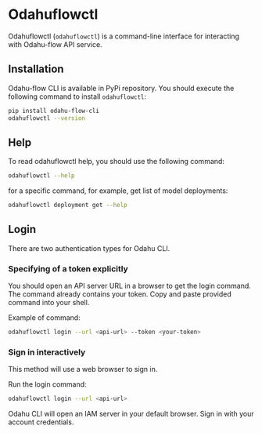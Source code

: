 # Odahuflowctl

Odahuflowctl (`odahuflowctl`) is a command-line interface for interacting with Odahu-flow API service.

## Installation

Odahu-flow CLI is available in PyPi repository. You should execute the following command to install `odahuflowctl`:

```bash
pip install odahu-flow-cli
odahuflowctl --version
```

## Help

To read odahuflowctl help, you should use the following command:

```bash
odahuflowctl --help
```

for a specific command, for example, get list of model deployments:

```bash
odahuflowctl deployment get --help
```

## Login

There are two authentication types for Odahu CLI.

### Specifying of a token explicitly

You should open an API server URL in a browser to get the login command.
The command already contains your token.
Copy and paste provided command into your shell. 

Example of command:
```bash
odahuflowctl login --url <api-url> --token <your-token>
```

### Sign in interactively

This method will use a web browser to sign in. 

Run the login command:
```bash
odahuflowctl login --url <api-url>
```

Odahu CLI will open an IAM server in your default browser. Sign in with your account credentials.
